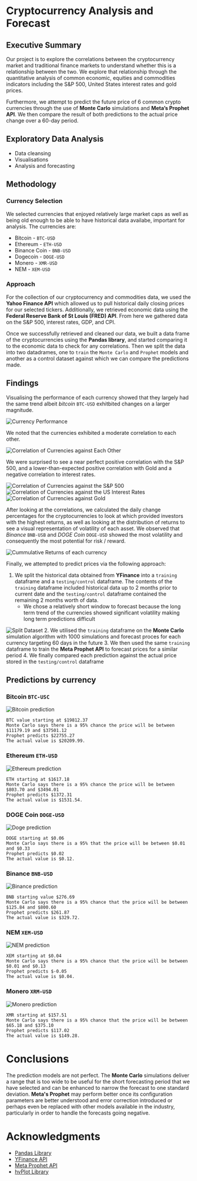 # Cryptocurrency Analysis and Forecast

## Executive Summary
Our project is to explore the correlations between the cryptocurrency market and traditional finance markets to understand whether this is a relationship between the two. We explore that relationship through the quantitative analysis of common economic, equities and commodities indicators including the S&P 500, United States interest rates and gold prices. 

Furthermore, we attempt to predict the future price of 6 common crypto currencies through the use of **Monte Carlo** simulations and  **Meta’s Prophet API**. We then compare the result of both predictions to the actual price change over a 60-day period. 


## Exploratory Data Analysis
* Data cleansing
* Visualisations
* Analysis and forecasting

## Methodology
### Currency Selection
We selected currencies that enjoyed relatively large market caps as well as being old enough to be able to have historical data availabe, important for analysis.  The currencies are:
* Bitcoin - `BTC-USD`
* Ethereum - `ETH-USD`
* Binance Coin - `BNB-USD`
* Dogecoin - `DOGE-USD`
* Monero - `XMR-USD`
* NEM - `XEM-USD`

### Approach
For the collection of our cryptocurrency and commodities data, we used the **Yahoo Finance API** which allowed us to pull historical daily closing prices for our selected tickers. Additionally, we retrieved economic data using the **Federal Reserve Bank of St Louis (FRED) API**. From here we gathered data on the S&P 500, interest rates, GDP, and CPI.

Once we successfully retrieved and cleaned our data, we built a data frame of the cryptocurrencies using the **Pandas library**, and started comparing it to the economic data to check for any correlations. Then we split the data into two datadrames, one to `train` the `Monte Carlo` and `Prophet` models and another as a control dataset against which we can compare the predictions made.

## Findings
Visualising the performance of each currency showed that they largely had the same trend albeit *bitcoin* `BTC-USD` exhitbited changes on a larger magnitude.  

![Currency Performance](./images/CurrencyTrend.png)

We noted that the currencies exhibited a moderate correlation to each other.  

![Correlation of Currencies against Each Other](./images/CurrencyCorrelation.png)

We were surprised to see a near perfect positive correlation with the S&P 500, and a lower-than-expected positive correlation with Gold and a negative correlation to interest rates. 

![Correlation of Currencies against the S&P 500](./images/SP500_Correlation.png)
![Correlation of Currencies against the US Interest Rates](./images/InterestRate_Correlation.png)
![Correlation of Currencies against Gold](./images/Gold_Correlation.png)

After looking at the correlations, we calculated the daily change percentages for the cryptocurrencies to look at which provided investors with the highest returns, as well as looking at the distribution of returns to see a visual representation of volatility of each asset. We observed that *Binance* `BNB-USB` and *DOGE Coin* `DOGE-USD` showed the most volatility and consequently the most potential for risk / reward.

![Cummulative Returns of each currency](./images/CummulativeReturns.png)

Finally, we attempted to predict prices via the following approach:
1. We split the historical data obtained from **YFinance** into a `training` dataframe and a `testing/control` dataframe.  The contents of the `training` dataframe included historical data up to 2 months prior to current date and the `testing/control` dataframe contained the remaining 2 months worth of data.  
    - We chose a relatively short window to forecast because the long term trend of the currencies showed significant volatility making long term predictions difficult

![Split Dataset](./images/TrainingTestSplit.png)
2. We utilised the `training` dataframe on the **Monte Carlo** simulation algorithm with 1000 simulations and forecast proces for each currency targeting 60 days in the future 
3. We then used the same `training` dataframe to train the **Meta Prophet API** to forecast prices for a similar period
4. We finally compared each prediction against the actual price stored in the `testing/control` dataframe

## Predictions by currency
### Bitcoin `BTC-USC`
![Bitcoin prediction](./images/BTCForecast.png)

    BTC value starting at $19812.37
    Monte Carlo says there is a 95% chance the price will be between $11179.19 and $37501.12
    Prophet predicts $22755.27
    The actual value is $20209.99.

### Ethereum `ETH-USD`
![Ethereum prediction](./images/ETHForecast.png)

    ETH starting at $1617.18
    Monte Carlo says there is a 95% chance the price will be between $803.70 and $3494.01
    Prophet predicts $1372.31
    The actual value is $1531.54.

### DOGE Coin `DOGE-USD`
![Doge prediction](./images/DOGEForecast.png)

    DOGE starting at $0.06
    Monte Carlo says there is a 95% that the price will be between $0.01 and $0.33
    Prophet predicts $0.02
    The actual value is $0.12.

### Binance `BNB-USD`
![Binance prediction](./images/BNBForecast.png)

    BNB starting value $276.69
    Monte Carlo says there is a 95% chance that the price will be between $125.84 and $800.60
    Prophet predicts $261.87
    The actual value is $329.72.

### NEM `XEM-USD`
![NEM prediction](./images/XEMForecast.png)

    XEM starting at $0.04
    Monte Carlo says there is a 95% chance that the price will be between $0.01 and $0.13
    Prophet predicts $-0.05
    The actual value is $0.04.

### Monero `XRM-USD`
![Monero prediction](./images/XMRForecast.png)

    XMR starting at $157.51
    Monte Carlo says there is a 95% chance that the price will be between $65.18 and $375.10
    Prophet predicts $117.02
    The actual value is $149.28.

# Conclusions
The prediction models are not perfect.  The **Monte Carlo** simulations deliver a range that is too wide to be useful for the short forecasting period that we have selected and can be enhanced to narrow the forecast to one standard deviation.  **Meta's Prophet** may perform better once its configuration parameters are better understood and error correction introduced or perhaps even be replaced with other models available in the industry, particularly in order to handle the forecasts going negative.

# Acknowledgments
- [Pandas Library](https://pandas.pydata.org/docs/)
- [YFinance API](https://pypi.org/project/yfinance/)
- [Meta Prophet API](https://facebook.github.io/prophet/)
- [hvPlot Library](https://hvplot.holoviz.org/user_guide/)